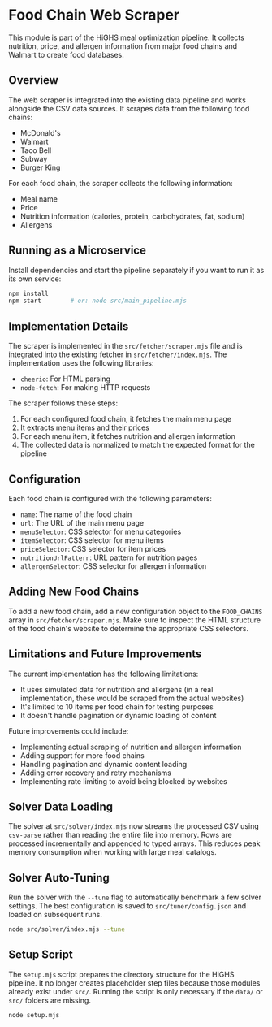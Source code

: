 # Food Chain Web Scraper

This module is part of the HiGHS meal optimization pipeline. It collects nutrition, price, and allergen information from major food chains and Walmart to create food databases.

## Overview

The web scraper is integrated into the existing data pipeline and works alongside the CSV data sources. It scrapes data from the following food chains:

- McDonald's
- Walmart
- Taco Bell
- Subway
- Burger King

For each food chain, the scraper collects the following information:
- Meal name
- Price
- Nutrition information (calories, protein, carbohydrates, fat, sodium)
- Allergens

## Running as a Microservice

Install dependencies and start the pipeline separately if you want to run it as
its own service:

```bash
npm install
npm start        # or: node src/main_pipeline.mjs
```

## Implementation Details

The scraper is implemented in the `src/fetcher/scraper.mjs` file and is integrated into the existing fetcher in `src/fetcher/index.mjs`. The implementation uses the following libraries:

- `cheerio`: For HTML parsing
- `node-fetch`: For making HTTP requests

The scraper follows these steps:
1. For each configured food chain, it fetches the main menu page
2. It extracts menu items and their prices
3. For each menu item, it fetches nutrition and allergen information
4. The collected data is normalized to match the expected format for the pipeline

## Configuration

Each food chain is configured with the following parameters:
- `name`: The name of the food chain
- `url`: The URL of the main menu page
- `menuSelector`: CSS selector for menu categories
- `itemSelector`: CSS selector for menu items
- `priceSelector`: CSS selector for item prices
- `nutritionUrlPattern`: URL pattern for nutrition pages
- `allergenSelector`: CSS selector for allergen information

## Adding New Food Chains

To add a new food chain, add a new configuration object to the `FOOD_CHAINS` array in `src/fetcher/scraper.mjs`. Make sure to inspect the HTML structure of the food chain's website to determine the appropriate CSS selectors.

## Limitations and Future Improvements

The current implementation has the following limitations:
- It uses simulated data for nutrition and allergens (in a real implementation, these would be scraped from the actual websites)
- It's limited to 10 items per food chain for testing purposes
- It doesn't handle pagination or dynamic loading of content

Future improvements could include:
- Implementing actual scraping of nutrition and allergen information
- Adding support for more food chains
- Handling pagination and dynamic content loading
- Adding error recovery and retry mechanisms
- Implementing rate limiting to avoid being blocked by websites

## Solver Data Loading

The solver at `src/solver/index.mjs` now streams the processed CSV using
`csv-parse` rather than reading the entire file into memory. Rows are processed
incrementally and appended to typed arrays. This reduces peak memory
consumption when working with large meal catalogs.

## Solver Auto-Tuning

Run the solver with the `--tune` flag to automatically benchmark a few solver
settings. The best configuration is saved to `src/tuner/config.json` and loaded
on subsequent runs.

```bash
node src/solver/index.mjs --tune
```

## Setup Script

The `setup.mjs` script prepares the directory structure for the HiGHS pipeline.
It no longer creates placeholder step files because those modules already exist
under `src/`. Running the script is only necessary if the `data/` or `src/`
folders are missing.

```bash
node setup.mjs
```

